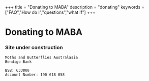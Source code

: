 +++
title = "Donating to MABA"
description = "donating"
keywords = ["FAQ","How do I","questions","what if"]
+++

# Donating to MABA


### Site under construction



```
Moths and Butterflies Australasia
Bendigo Bank

BSB: 633000
Account Number: 190 618 058
```
